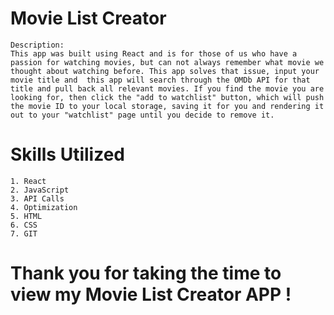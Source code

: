 # Movie List Creator

    Description:
    This app was built using React and is for those of us who have a passion for watching movies, but can not always remember what movie we thought about watching before. This app solves that issue, input your movie title and  this app will search through the OMDb API for that title and pull back all relevant movies. If you find the movie you are looking for, then click the "add to watchlist" button, which will push the movie ID to your local storage, saving it for you and rendering it out to your "watchlist" page until you decide to remove it.

# Skills Utilized

    1. React
    2. JavaScript
    3. API Calls
    4. Optimization
    5. HTML
    6. CSS
    7. GIT

# Thank you for taking the time to view my Movie List Creator APP !
